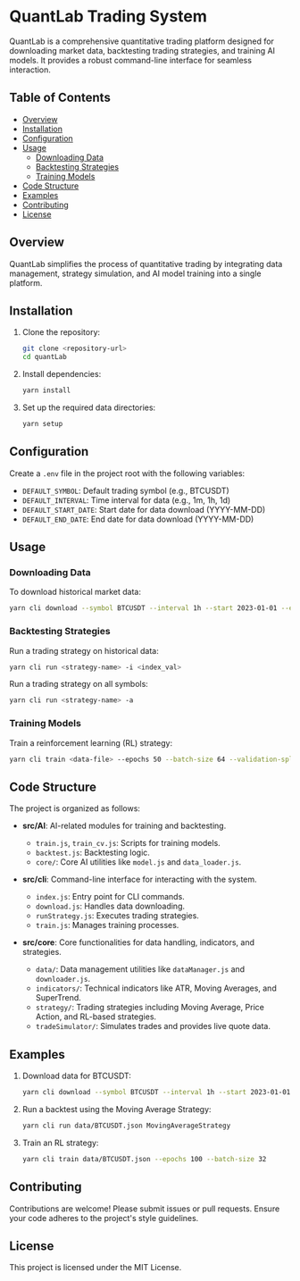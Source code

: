 # QuantLab Trading System

QuantLab is a comprehensive quantitative trading platform designed for downloading market data, backtesting trading strategies, and training AI models. It provides a robust command-line interface for seamless interaction.

## Table of Contents

- [Overview](#overview)
- [Installation](#installation)
- [Configuration](#configuration)
- [Usage](#usage)
  - [Downloading Data](#downloading-data)
  - [Backtesting Strategies](#backtesting-strategies)
  - [Training Models](#training-models)
- [Code Structure](#code-structure)
- [Examples](#examples)
- [Contributing](#contributing)
- [License](#license)

## Overview

QuantLab simplifies the process of quantitative trading by integrating data management, strategy simulation, and AI model training into a single platform.

## Installation

1. Clone the repository:
   ```bash
   git clone <repository-url>
   cd quantLab
   ```

2. Install dependencies:
   ```bash
   yarn install
   ```

3. Set up the required data directories:
   ```bash
   yarn setup
   ```

## Configuration

Create a `.env` file in the project root with the following variables:

- `DEFAULT_SYMBOL`: Default trading symbol (e.g., BTCUSDT)
- `DEFAULT_INTERVAL`: Time interval for data (e.g., 1m, 1h, 1d)
- `DEFAULT_START_DATE`: Start date for data download (YYYY-MM-DD)
- `DEFAULT_END_DATE`: End date for data download (YYYY-MM-DD)

## Usage

### Downloading Data

To download historical market data:

```bash
yarn cli download --symbol BTCUSDT --interval 1h --start 2023-01-01 --end 2023-01-31
```

### Backtesting Strategies

Run a trading strategy on historical data:

```bash
yarn cli run <strategy-name> -i <index_val>
```

Run a trading strategy on all symbols:

```bash
yarn cli run <strategy-name> -a
```

### Training Models

Train a reinforcement learning (RL) strategy:

```bash
yarn cli train <data-file> --epochs 50 --batch-size 64 --validation-split 0.2
```

## Code Structure

The project is organized as follows:

- **src/AI**: AI-related modules for training and backtesting.
  - `train.js`, `train_cv.js`: Scripts for training models.
  - `backtest.js`: Backtesting logic.
  - `core/`: Core AI utilities like `model.js` and `data_loader.js`.

- **src/cli**: Command-line interface for interacting with the system.
  - `index.js`: Entry point for CLI commands.
  - `download.js`: Handles data downloading.
  - `runStrategy.js`: Executes trading strategies.
  - `train.js`: Manages training processes.

- **src/core**: Core functionalities for data handling, indicators, and strategies.
  - `data/`: Data management utilities like `dataManager.js` and `downloader.js`.
  - `indicators/`: Technical indicators like ATR, Moving Averages, and SuperTrend.
  - `strategy/`: Trading strategies including Moving Average, Price Action, and RL-based strategies.
  - `tradeSimulator/`: Simulates trades and provides live quote data.

## Examples

1. Download data for BTCUSDT:
   ```bash
   yarn cli download --symbol BTCUSDT --interval 1h --start 2023-01-01 --end 2023-01-31
   ```

2. Run a backtest using the Moving Average Strategy:
   ```bash
   yarn cli run data/BTCUSDT.json MovingAverageStrategy
   ```

3. Train an RL strategy:
   ```bash
   yarn cli train data/BTCUSDT.json --epochs 100 --batch-size 32
   ```

## Contributing

Contributions are welcome! Please submit issues or pull requests. Ensure your code adheres to the project's style guidelines.

## License

This project is licensed under the MIT License.
